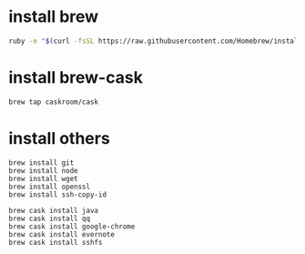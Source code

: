install brew
======================

```bash
ruby -e "$(curl -fsSL https://raw.githubusercontent.com/Homebrew/install/master/install)"
```

install brew-cask
======================

```bash
brew tap caskroom/cask
```

install others
=====================


```
brew install git
brew install node
brew install wget
brew install openssl
brew install ssh-copy-id

brew cask install java
brew cask install qq
brew cask install google-chrome
brew cask install evernote
brew cask install sshfs
```
